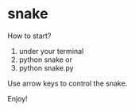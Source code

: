 # snake

How to start?
1. under your terminal
2. python snake
or
3. python snake.py


Use arrow keys to control the snake.


Enjoy!
